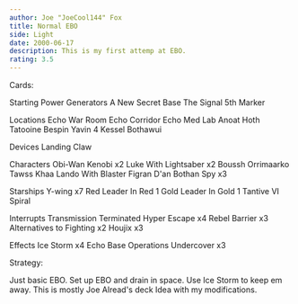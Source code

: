 ```yaml
---
author: Joe "JoeCool144" Fox
title: Normal EBO
side: Light
date: 2000-06-17
description: This is my first attemp at EBO.
rating: 3.5
---
```

Cards: 

Starting
Power Generators
A New Secret Base
The Signal
5th Marker

Locations
Echo War Room
Echo Corridor
Echo Med Lab
Anoat
Hoth
Tatooine
Bespin
Yavin 4
Kessel
Bothawui

Devices
Landing Claw

Characters
Obi-Wan Kenobi x2
Luke With Lightsaber x2
Boussh
Orrimaarko
Tawss Khaa
Lando With Blaster
Figran D'an
Bothan Spy x3

Starships
Y-wing x7
Red Leader In Red 1
Gold Leader In Gold 1
Tantive VI
Spiral

Interrupts
Transmission Terminated
Hyper Escape x4
Rebel Barrier x3
Alternatives to Fighting x2
Houjix x3

Effects
Ice Storm x4
Echo Base Operations
Undercover x3



Strategy: 

Just basic EBO. Set up EBO and drain in space. Use Ice Storm to keep em away. This is mostly Joe Alread's deck Idea with my modifications.